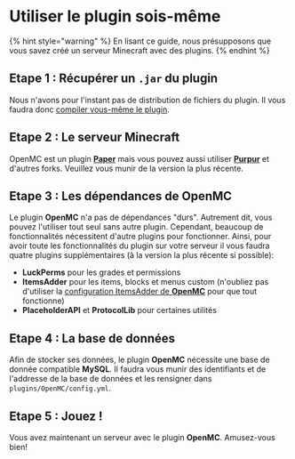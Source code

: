 # Utiliser le plugin sois-même

{% hint style="warning" %}
En lisant ce guide, nous présupposons que vous savez créé un serveur Minecraft avec des plugins.
{% endhint %}

## Etape 1 : Récupérer un `.jar` du plugin

Nous n'avons pour l'instant pas de distribution de fichiers du plugin. Il vous faudra donc [compiler vous-même le plugin](contribute/build.md).

## Etape 2 : Le serveur **Minecraft**

OpenMC est un plugin [**Paper**](https://papermc.io/downloads/paper) mais vous pouvez aussi utiliser [**Purpur**](https://purpurmc.org/download/purpur) et d'autres forks.
Veuillez vous munir de la version la plus récente.

## Etape 3 : Les dépendances de **OpenMC**

Le plugin **OpenMC** n'a pas de dépendances "durs". Autrement dit, vous pouvez l'utiliser tout seul sans autre plugin.
Cependant, beaucoup de fonctionnalités nécessitent d'autre plugins pour fonctionner. Ainsi, pour avoir toute les fonctionnalités
du plugin sur votre serveur il vous faudra quatre plugins supplémentaires (à la version la plus récente si possible):
- **LuckPerms** pour les grades et permissions
- **ItemsAdder** pour les items, blocks et menus custom (n'oubliez pas d'utiliser la [configuration ItemsAdder de **OpenMC**](https://github.com/ServerOpenMC/ItemsAdder) pour que tout fonctionne)
- **PlaceholderAPI** et **ProtocolLib** pour certaines utilités

## Etape 4 : La base de données

Afin de stocker ses données, le plugin **OpenMC** nécessite une base de donnée compatible **MySQL**.
Il faudra vous munir des identifiants et de l'addresse de la base de données et les rensigner dans `plugins/OpenMC/config.yml`.

## Etape 5 : Jouez !

Vous avez maintenant un serveur avec le plugin **OpenMC**. Amusez-vous bien!
